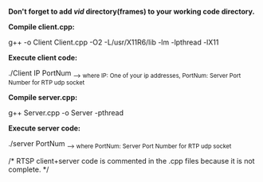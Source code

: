 **Don't forget to add _vid_ directory(frames) to your working code directory.**

****Compile client.cpp:****

g++ -o Client Client.cpp -O2 -L/usr/X11R6/lib -lm -lpthread -lX11

****Execute client code:****

./Client IP PortNum
<sub> --> where IP: One of your ip addresses, PortNum: Server Port Number for RTP udp socket </sub>

****Compile server.cpp:****

g++ Server.cpp -o Server -pthread

****Execute server code:****

./server PortNum
<sub> --> where PortNum: Server Port Number for RTP udp socket </sub>

/* RTSP client+server code is commented in the .cpp files because it is not complete. */
